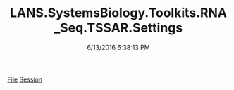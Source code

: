 ﻿---
title: LANS.SystemsBiology.Toolkits.RNA_Seq.TSSAR.Settings
date: 6/13/2016 6:38:13 PM
---

[File](T-LANS.SystemsBiology.Toolkits.RNA_Seq.TSSAR.Settings.File.html)
[Session](T-LANS.SystemsBiology.Toolkits.RNA_Seq.TSSAR.Settings.Session.html)

